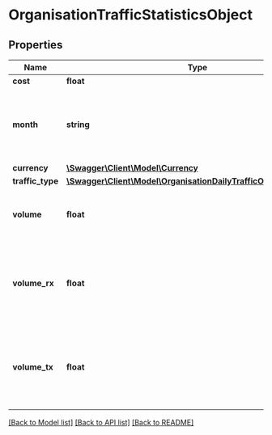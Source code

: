 # OrganisationTrafficStatisticsObject

## Properties
Name | Type | Description | Notes
------------ | ------------- | ------------- | -------------
**cost** | **float** | Total cost | [optional] 
**month** | **string** | The month that the data has been accumulated in &#x60;YYYY-MM-01&#x60; format | [optional] 
**currency** | [**\Swagger\Client\Model\Currency**](Currency.md) |  | [optional] 
**traffic_type** | [**\Swagger\Client\Model\OrganisationDailyTrafficObjectTrafficType**](OrganisationDailyTrafficObjectTrafficType.md) |  | [optional] 
**volume** | **float** | Total consumption (&#x60;volume_rx&#x60; + &#x60;volume_tx&#x60;) | [optional] 
**volume_rx** | **float** | * For traffic type &#x60;5&#x60; (&#x60;Data&#x60;): Downloaded data * For traffic type &#x60;6&#x60; (&#x60;SMS&#x60;): SMS MT | [optional] 
**volume_tx** | **float** | * For traffic type &#x60;5&#x60; (&#x60;Data&#x60;): Uploaded data * For traffic type &#x60;6&#x60; (&#x60;SMS&#x60;): SMS MO | [optional] 

[[Back to Model list]](../../README.md#documentation-for-models) [[Back to API list]](../../README.md#documentation-for-api-endpoints) [[Back to README]](../../README.md)


